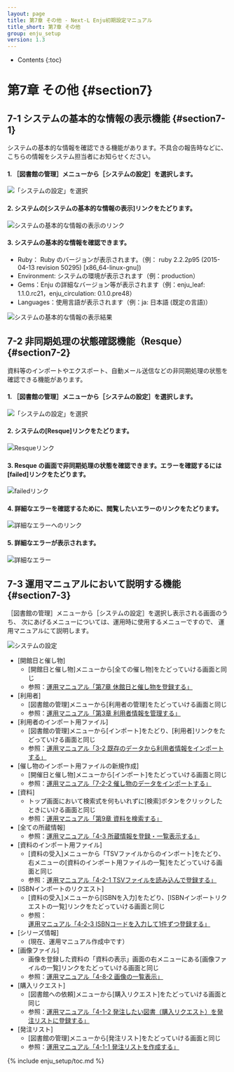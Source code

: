 ```yaml
---
layout: page
title: 第7章 その他 - Next-L Enju初期設定マニュアル
title_short: 第7章 その他
group: enju_setup
version: 1.3
---
```


* Contents
{:toc}

第7章 その他 {#section7}
========================

7-1 システムの基本的な情報の表示機能 {#section7-1}
--------------------------------------------------

システムの基本的な情報を確認できる機能があります。不具合の報告時などに、こちらの情報をシステム担当者にお知らせください。

#### 1. ［図書館の管理］メニューから［システムの設定］を選択します。

![「システムの設定」を選択](../assets/images/1.1/image_system_setup.png)

#### 2. システムの[システムの基本的な情報の表示]リンクをたどります。

![システムの基本的な情報の表示のリンク](../assets/images/1.1/image_initial_systemdisp01.png)

#### 3. システムの基本的な情報を確認できます。

* Ruby： Ruby のバージョンが表示されます。（例： ruby 2.2.2p95 (2015-04-13 revision 50295) [x86_64-linux-gnu])
* Environment: システムの環境が表示されます（例：production）
* Gems：Enju の詳細なバージョン等が表示されます（例：enju_leaf: 1.1.0.rc21，enju_circulation: 0.1.0.pre48）
* Languages：使用言語が表示されます（例：ja: 日本語 (既定の言語)）

![システムの基本的な情報の表示結果](../assets/images/1.1/image_initial_systemdisp03.png)

7-2 非同期処理の状態確認機能（Resque） {#section7-2}
--------------------------------------------------------

資料等のインポートやエクスポート、自動メール送信などの非同期処理の状態を確認できる機能があります。

#### 1. ［図書館の管理］メニューから［システムの設定］を選択します。

![「システムの設定」を選択](../assets/images/1.1/image_system_setup.png) 

#### 2. システムの[Resque]リンクをたどります。

![Resqueリンク](../assets/images/1.1/image_initial_resque.png)

#### 3. Resque の画面で非同期処理の状態を確認できます。エラーを確認するには[failed]リンクをたどります。

![failedリンク](../assets/images/1.1/image_initial_resque2.png)

#### 4. 詳細なエラーを確認するために、閲覧したいエラーのリンクをたどります。

![詳細なエラーへのリンク](../assets/images/1.1/image_initial_resque_3.png)

#### 5. 詳細なエラーが表示されます。

![詳細なエラー](../assets/images/1.1/image_initial_resque_4.png)

7-3 運用マニュアルにおいて説明する機能 {#section7-3}
----------------------------------------------------

［図書館の管理］メニューから［システムの設定］を選択し表示される画面のうち、
次にあげるメニューについては、運用時に使用するメニューですので、
運用マニュアルにて説明します。

![システムの設定](../assets/images/1.1/image_initial_085.png)

* [開館日と催し物] 
    * [開館日と催し物]メニューから[全ての催し物]をたどっていける画面と同じ
    * 参照：[運用マニュアル「第7章 休館日と催し物を登録する」](enju_operation_7.html)
* [利用者]　
    * [図書館の管理]メニューから[利用者の管理]をたどっていける画面と同じ
    * 参照：[運用マニュアル「第3章 利用者情報を管理する」](enju_operation_3.html)
* [利用者のインポート用ファイル]
    * [図書館の管理]メニューから[インポート]をたどり、[利用者]リンクをたどっていける画面と同じ
    * 参照：[運用マニュアル「3-2 既存のデータから利用者情報をインポートする」](enju_operation_3.html#section3-2)
* [催し物のインポート用ファイルの新規作成]
    * [開催日と催し物]メニューから[インポート]をたどっていける画面と同じ
    * 参照：[運用マニュアル「7-2-2 催し物のデータをインポートする」](enju_operation_7.html#section7-2-2)
* [資料]
    * トップ画面において検索式を何もいれずに[検索]ボタンをクリックしたときにいける画面と同じ
    * 参照：[運用マニュアル「第9章 資料を検索する」](enju_operation_9.html)
* [全ての所蔵情報]
    * 参照：[運用マニュアル「4-3 所蔵情報を登録・一覧表示する」](enju_operation_4.html#section4-3)
* [資料のインポート用ファイル]
    * [資料の受入]メニューから「TSVファイルからのインポート]をたどり、右メニューの[資料のインポート用ファイルの一覧]をたどっていける画面と同じ
    * 参照：[運用マニュアル「4-2-1 TSVファイルを読み込んで登録する」](enju_operation_4.html#section4-2-1)
* [ISBNインポートのリクエスト]
    * [資料の受入]メニューから[ISBNを入力]をたどり、[ISBNインポートリクエストの一覧]リンクをたどっていける画面と同じ
    * 参照：[運用マニュアル「4-2-3 ISBNコードを入力して1件ずつ登録する」](enju_operation_4.html#section4-2-3)
* [シリーズ情報]
     * (現在、運用マニュアル作成中です）
* [画像ファイル]
     * 画像を登録した資料の「資料の表示」画面の右メニューにある[画像ファイルの一覧]リンクをたどっていける画面と同じ
     * 参照：[運用マニュアル「4-8-2 画像の一覧表示」](enju_operation_4.html#section4-8-2)
* [購入リクエスト]
     * [図書館への依頼]メニューから[購入リクエスト]をたどっていける画面と同じ
     * 参照：[運用マニュアル「4-1-2 発注したい図書（購入リクエスト）を発注リストに登録する」](enju_operation_4.html#section4-1-2)
* [発注リスト]
     * [図書館の管理]メニューから[発注リスト]をたどっていける画面と同じ
     * 参照：[運用マニュアル「4-1-1 発注リストを作成する」](enju_operation_4.html#section4-1-1)

{% include enju_setup/toc.md %}

